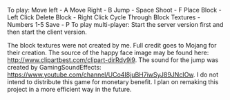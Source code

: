 To play:
Move left - A
Move Right - B
Jump - Space
Shoot - F
Place Block - Left Click
Delete Block - Right Click
Cycle Through Block Textures - Numbers 1-5
Save - P
To play multi-player:
Start the server version first and then start the client version.


The block textures were not created by me. Full credit goes to Mojang for their creation.
The source of the happy face image may be found here: http://www.clipartbest.com/clipart-dirRdy9i9.
The sound for the jump was created by GamingSoundEffects: https://www.youtube.com/channel/UCo4I8juBH7iwSyJ89JNcIOw.
I do not intend to distribute this game for monetary benefit.
I plan on remaking this project in a more efficient way in the future.
